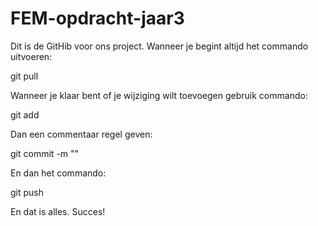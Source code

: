 # FEM-opdracht-jaar3

Dit is de GitHib voor ons project. Wanneer je begint altijd het commando uitvoeren:

git pull

Wanneer je klaar bent of je wijziging wilt toevoegen gebruik commando:

git add <naam van het bestand>

Dan een commentaar regel geven:

git commit -m "<een regel tekst tussen de aanhalingstekens>"

En dan het commando:

git push

En dat is alles. Succes!
